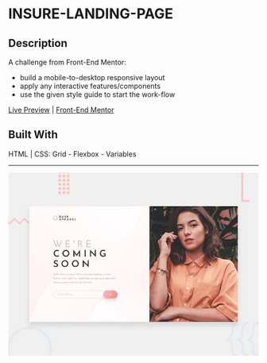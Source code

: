# INSURE-LANDING-PAGE

## Description

A challenge from Front-End Mentor:
- build a mobile-to-desktop responsive layout
- apply any interactive features/components
- use the given style guide to start the work-flow

[Live Preview](https://awwmicky.github.io/base-apparel-coming-soon_front-end-mentor-io) | 
[Front-End Mentor](https://www.frontendmentor.io/solutions/---)

## Built With

HTML | CSS: Grid - Flexbox - Variables

---

![preview](./work/design/desktop-preview.jpg)

<!-- 
=== SUBMISSION ===
- title : [challenge-name] — HTML, CSS (Grid, Flexbox, Variables)
- code  : https://github.com/awwmicky/base-apparel-coming-soon
- demo  : https://awwmicky.github.io/base-apparel-coming-soon/
-->